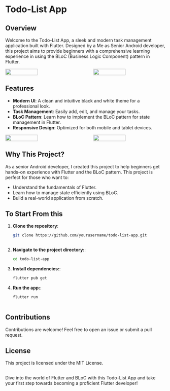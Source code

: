  
# Todo-List App
 

## Overview
Welcome to the Todo-List App, a sleek and modern task management application built with Flutter. Designed by a Me as Senior Android developer, this project aims to provide beginners with a comprehensive learning experience in using the BLoC (Business Logic Component) pattern in Flutter.
 
<div style="display: flex; justify-content: space-between;">
  <img src="https://github.com/user-attachments/assets/d038c45f-2789-46c3-99fe-339ce6ed29b3" width="45%">
  <img src="https://github.com/user-attachments/assets/81ed903a-826b-48f2-90d2-c62eb2b3f7bf" width="45%"> 
</div>


## Features
- **Modern UI**: A clean and intuitive black and white theme for a professional look.
- **Task Management**: Easily add, edit, and manage your tasks.
- **BLoC Pattern**: Learn how to implement the BLoC pattern for state management in Flutter.
- **Responsive Design**: Optimized for both mobile and tablet devices.

 <div style="display: flex; justify-content: space-between;"> 
  <img src="https://github.com/user-attachments/assets/9bd19c7a-9328-4336-ac5f-414c8f9c1b90" width="45%">
  <img src="https://github.com/user-attachments/assets/ae32905c-2eac-402a-b1d4-7b0b816ead0d" width="45%">
</div>

## Why This Project?
As a senior Android developer, I created this project to help beginners get hands-on experience with Flutter and the BLoC pattern. This project is perfect for those who want to:
- Understand the fundamentals of Flutter.
- Learn how to manage state efficiently using BLoC.
- Build a real-world application from scratch.

## To Start From this
1. **Clone the repository**:
   ```sh
   git clone https://github.com/yourusername/todo-list-app.git
 
2. **Navigate to the project directory:**:
   ```sh
   cd todo-list-app

3. **Install dependencies:**:
   ```sh
   flutter pub get

4. **Run the app:**:
   ```sh
   flutter run



## Contributions
Contributions are welcome! Feel free to open an issue or submit a pull request.

## License
This project is licensed under the MIT License.

##
Dive into the world of Flutter and BLoC with this Todo-List App and take your first step towards becoming a proficient Flutter developer! 
